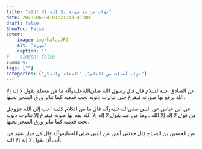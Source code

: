 ```yaml
---
title: "ثواب من مد صوته بلا إله إلا الله"
date: 2023-06-04T01:21:13+03:00
draft: false
ShowToc: False
cover:
    image: img/hala.JPG
    alt: 'صورة'
    caption: ''
#    hidden: false
summary: 
tags: [""]
categories: ["ثواب أصناف من الناس", "الدعاء والذكر"]
---
```

عن الصادق
عليه‌السلام قال قال رسول الله صلى‌الله‌عليه‌وآله ما من مسلم يقول لا إله إلا الله
يرفع بها صورته فيفرغ حتى تناثرت ذنوبه تحت قدميه كما تناثر ورق
الشجر تحتها.

عن ابن عباس عن النبي صلى‌الله‌عليه‌وآله قال ما من الكلام كلمة أحب إلى الله
عزوجل من قول لا إله إلا الله ، وما من عبد يقول لا إله إلا الله يمد
بها صوته فيفرغ إلا تناثرت ذنوبه تحت قدميه كما تناثر ورق الشجر
تحتها.

عن
الحسين بن الصباح قال حدثني أنس عن النبي صلى‌الله‌عليه‌وآله قال كل جبار عنيد
من أبى أن يقول لا إله إلا الله.



